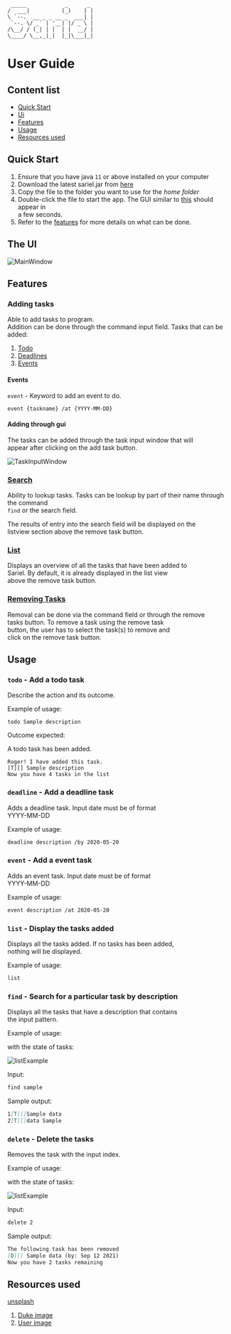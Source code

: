 
     _____            _      _ 
    /  ___|          (_)    | |
    \ `--.  __ _ _ __ _  ___| |
     `--. \/ _` | '__| |/ _ \ |
    /\__/ / (_| | |  | |  __/ |
    \____/ \__,_|_|  |_|\___|_|
    

# User Guide

## Content list
 * [Quick Start](#quick-start)
 * [Ui](#the-ui)
 * [Features](#features)
 * [Usage](#usage)
 * [Resources used](#resources-used)

## Quick Start

 1. Ensure that you have java `11` or above installed on your computer
 1. Download the latest sariel.jar from [here](https://github.com/Gabau/ip/releases)
 1. Copy the file to the folder you want to use for the _home_ _folder_
 1. Double-click the file to start the app. The GUI similar to [this](#the-ui) should appear in  
    a few seconds.
 1. Refer to the [features](#features) for more details on what can be done. 

## The UI

![MainWindow](Ui.png)

## Features 

### Adding tasks

Able to add tasks to program.  
Addition can be done through the command input field.
Tasks that can be added:

 1. [Todo](#todo---add-a-todo-task)
 1. [Deadlines](#deadline---add-a-deadline-task)
 1. [Events](#event---add-a-event-task)


#### Events

`event` - Keyword to add an event to do.

    event {taskname} /at {YYYY-MM-DD}

#### Adding through gui

The tasks can be added through the task input window that will  
appear after clicking on the add task button.

![TaskInputWindow](images/taskInputWindow.png)


### [Search](#find---search-for-a-particular-task-by-description)

Ability to lookup tasks.
Tasks can be lookup by part of their name through the command  
`find` or the search field.  

The results of entry into the search field will be displayed on the  
listview section above the remove task button.


### [List](#list---display-the-tasks-added)

Displays an overview of all the tasks that have been added to  
Sariel. By default, it is already displayed in the list view  
above the remove task button.

### [Removing Tasks](#delete---delete-the-tasks)

Removal can be done via the command field or through the remove  
tasks button. To remove a task using the remove task  
button, the user has to select the task(s) to remove and  
click on the remove task button.

## Usage

### `todo` - Add a todo task

Describe the action and its outcome.

Example of usage: 

`todo Sample description`

Outcome expected:

A todo task has been added.

```
Roger! I have added this task.
[T][] Sample description
Now you have 4 tasks in the list
```

### `deadline` - Add a deadline task

Adds a deadline task. Input date must be of format  
YYYY-MM-DD

Example of usage:

```markdown
deadline description /by 2020-05-20
```


### `event` - Add a event task

Adds an event task. Input date must be of format  
YYYY-MM-DD

Example of usage:

```markdown
event description /at 2020-05-20
```


### `list` - Display the tasks added

Displays all the tasks added. If no tasks has been added,  
nothing will be displayed.

Example of usage:

```markdown
list
```



### `find` - Search for a particular task by description

Displays all the tasks that have a description that contains  
the input pattern.

Example of usage:

with the state of tasks:

![listExample](images/sampleListTwo.png)

Input:
```markdown
find sample
```

Sample output:

```markdown
1[T][]Sample data
2[T][]data Sample
```

### `delete` - Delete the tasks

Removes the task with the input index.

Example of usage:

with the state of tasks:

![listExample](images/sampleList.png)

Input:
```markdown
delete 2
```

Sample output:

```markdown
The following task has been removed
[D][] Sample data (by: Sep 12 2021)
Now you have 2 tasks remaining
```



## Resources used

[unsplash](https://unsplash.com)
 
 1. [Duke image](https://unsplash.com/photos/E1e6Ucv9ONk)
 1. [User image](https://unsplash.com/photos/-oVaYMgBMbs)